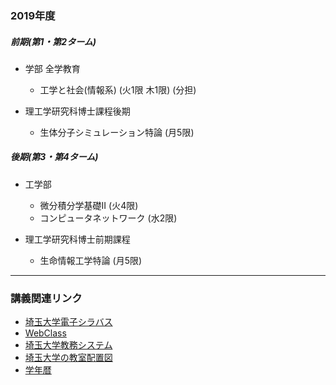 ### 2019年度

##### 前期(第1・第2ターム)

- 学部 全学教育
    - 工学と社会(情報系) (火1限 木1限) (分担)

- 理工学研究科博士課程後期
    - 生体分子シミュレーション特論 (月5限)

##### 後期(第3・第4ターム)

- 工学部
    - 微分積分学基礎II (火4限)
    - コンピュータネットワーク (水2限)

- 理工学研究科博士前期課程
    - 生命情報工学特論 (月5限)

---

### 講義関連リンク

- [埼玉大学電子シラバス](http://syllabus.saitama-u.ac.jp/portal/public/syllabus/)
- [WebClass](https://webclass.gks.saitama-u.ac.jp/webclass/tool/saitama/teacher_login.php)
- [埼玉大学教務システム](https://risyu.saitama-u.ac.jp/portal/Login.aspx)
- [埼玉大学の教室配置図](http://www.saitama-u.ac.jp/general/lease/schoolroom/)
- [学年暦](http://park.saitama-u.ac.jp/~zengaku/gakunenreki.pdf)

